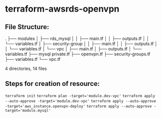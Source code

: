 # terraform-awsrds-openvpn

## File Structure:
.
├── modules
│   ├── rds_mysql
│   │   ├── main.tf
│   │   ├── outputs.tf
│   │   └── variables.tf
│   ├── security-group
│   │   ├── main.tf
│   │   ├── outputs.tf
│   │   └── variables.tf
│   └── vpc
│       ├── main.tf
│       ├── outputs.tf
│       └── variables.tf
├── mysql private.tf
├── openvpn.tf
├── security-groups.tf
├── variables.tf
└── vpc.tf

4 directories, 14 files

## Steps for creation of resource:
`terraform init`
`terraform plan -target='module.dev-vpc'`
`terraform apply --auto-approve -target='module.dev-vpc'`
`terraform apply --auto-approve -target='aws_instance.openvpn-deploy'`
`terraform apply --auto-approve -target='module.mysql'`
